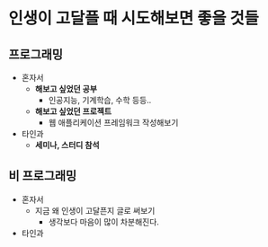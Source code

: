 # 인생이 고달플 때 시도해보면 좋을 것들

## 프로그래밍

- 혼자서
  - **해보고 싶었던 공부**
    - 인공지능, 기계학습, 수학 등등..
  - **해보고 싶었던 프로젝트**
    - 웹 애플리케이션 프레임워크 작성해보기
- 타인과
  - **세미나, 스터디 참석**

## 비 프로그래밍

- 혼자서
  - 지금 왜 인생이 고달픈지 글로 써보기
    - 생각보다 마음이 많이 차분해진다.
- 타인과
